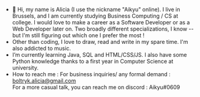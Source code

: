 - 👋 Hi, my name is Alicia (I use the nickname "Aikyu" online). I live in Brussels, and I am currently studying Business Computing / CS at college. 
I would love to make a career as a Software Developer or as a Web Developer later on. Two broadly different specializations, I know -- but I'm still figuring out which one I prefer the most !
- Other than coding, I love to draw, read and write in my spare time. I'm also addicted to music.
- I’m currently learning Java, SQL and HTML/CSS/JS. I also have some Python knowledge thanks to a first year in Computer Science at university.
- How to reach me :
For business inquiries/ any formal demand : boltryk.alicia@gmail.com <br>
For a more casual talk, you can reach me on discord : Aikyu#0609



<!---
AikyuBasu/AikyuBasu is a ✨ special ✨ repository because its `README.md` (this file) appears on your GitHub profile.
You can click the Preview link to take a look at your changes.
--->
